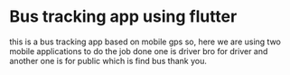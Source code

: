 # Bus tracking app using flutter
this is a bus tracking app based on mobile gps 
so, here we are using two mobile applications to do the job done 
one is driver bro for driver 
and another one is for public which is find bus 
thank you.
